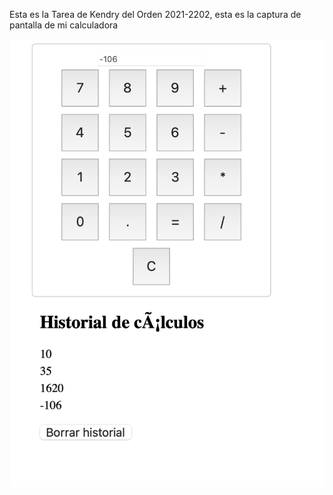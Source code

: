 Esta es la Tarea de Kendry del Orden 2021-2202, esta es la captura de pantalla de mi calculadora

![Mi captura de pantalla](Mitarea.png)